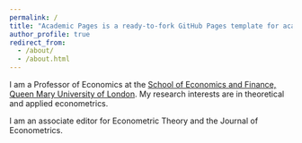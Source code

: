 ```yaml
---
permalink: /
title: "Academic Pages is a ready-to-fork GitHub Pages template for academic personal websites"
author_profile: true
redirect_from: 
  - /about/
  - /about.html
---
```


I am a Professor of Economics at the [School of Economics and Finance, Queen Mary University of London](https://www.qmul.ac.uk/sef/). My research interests are in theoretical and applied econometrics. 

I am an associate editor for Econometric Theory and the Journal of Econometrics.
